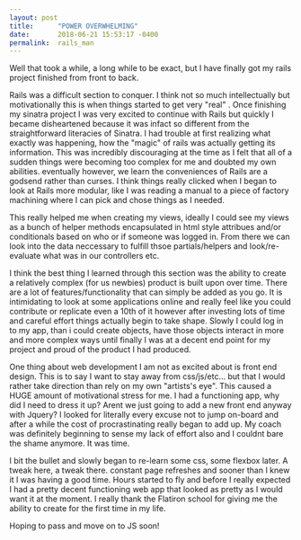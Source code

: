 ```yaml
---
layout: post
title:      "POWER OVERWHELMING"
date:       2018-06-21 15:53:17 -0400
permalink:  rails_man
---
```



Well that took a while, a long while to be exact, but I have finally got my rails project finished from front to back.

Rails was a difficult section to conquer.  I think not so much intellectually but motivationally this is when things started to get very "real" .  Once finishing my sinatra project I was very excited to continue with Rails but quickly I became disheartened because it was infact so different from the straightforward literacies of Sinatra.  I had trouble at first realizing what exactly was happening, how the "magic" of rails was actually getting its information.  This was incredibly discouraging at the time as I felt that all of a sudden things were becoming too complex for me and doubted my own abilities.  eventually however, we learn the conveniences of Rails are a godsend rather than curses.  I think things really clicked when I began to look at Rails more modular, like I was reading a manual to a piece of factory machining where I can pick and chose things as I needed.

This really helped me when creating my views, ideally I could see my views as a bunch of helper methods encapsulated in html style attribues and/or conditionals based on who or if someone was logged in.   From there we can look into the data neccessary to fulfill thsoe partials/helpers and look/re-evaluate what was in our controllers etc.

I think the best thing I learned through this section was the ability to create a relatively complex (for us newbies)  product is built upon over time.  There are a lot of features/functionality that can simply be added as you go.  It is intimidating to look at some applications online and really feel like you could contribute or replicate even a 10th of it however after investing lots of time and careful effort things actually begin to take shape.  Slowly I could log in to my app, than i could create objects, have those objects interact in more and more complex ways until finally I was at a decent end point for my project and proud of the product I had produced.

One thing about web development I am not as excited about is front end design.  This is to say I want to stay away from css/js/etc... but that I would rather take direction than rely on my own "artists's eye".  This caused a HUGE amount of motivational stress for me.  I had a functioning app, why did I need to dress it up?  Arent we just going to add a new front end anyway with Jquery?  I looked for literally every excuse not to jump on-board and after a while the cost of procrastinating really began to add up.  My coach was definitely beginning to sense my lack of effort also and I couldnt bare the shame anymore.  It was time. 

I bit the bullet and slowly began to re-learn some css, some flexbox later.  A tweak here, a tweak there. constant page refreshes and sooner than I knew it I was having a good time.  Hours started to fly and before I really expected I had a pretty decent functioning web app that looked as pretty as I would want it at the moment.  I really thank the Flatiron school for giving me the ability to create for the first time in my life.

Hoping to pass and move on to JS soon!
